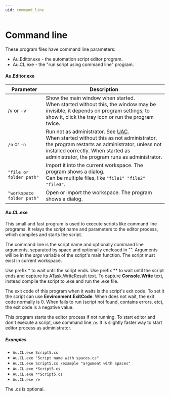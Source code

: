 ```yaml
---
uid: command_line
---
```


# Command line

These program files have command line parameters:
- Au.Editor.exe - the automation script editor program.
- Au.CL.exe - the "run script using command line" program.

#### Au.Editor.exe

| Parameter | Description |
| - | - |
| /v or -v | Show the main window when started.<br/>When started without this, the window may be invisible, it depends on program settings; to show it, click the tray icon or run the program twice. |
| `/n` or `-n` | Run not as administrator. See [UAC](xref:uac).<br/>When started without this as not administrator, the program restarts as administrator, unless not installed correctly. When started as administrator, the program runs as administrator. |
| `"file or folder path"` | Import it into the current workspace. The program shows a dialog.<br/>Can be multiple files, like `"file1" "file2" "file3"`. |
| `"workspace folder path"` | Open or import the workspace. The program shows a dialog. |

#### Au.CL.exe

This small and fast program is used to execute scripts like command line programs. It relays the script name and parameters to the editor process, which compiles and starts the script.

The command line is the script name and optionally command line arguments, separated by space and optionally enclosed in "". Arguments will be in the *args* variable of the script's main function. The script must exist in current workspace.

Use prefix * to wait until the script ends. Use prefix ** to wait until the script ends and capture its [ATask.WriteResult]() text. To capture **Console.Write** text, instead compile the script to .exe and run the .exe file.

The exit code of this program when it waits is the script's exit code. To set it the script can use **Environment.ExitCode**. When does not wait, the exit code normally is 0. When fails to run (script not found, contains errors, etc), the exit code is a negative value.

This program starts the editor process if not running. To start editor and don't execute a script, use command line `/e`. It is slightly faster way to start editor process as administrator.

##### Examples

- `Au.CL.exe Script5.cs`
- `Au.CL.exe "Script name with spaces.cs"`
- `Au.CL.exe Script5.cs /example "argument with spaces"`
- `Au.CL.exe *Script5.cs`
- `Au.CL.exe **Script5.cs`
- `Au.CL.exe /e`

The .cs is optional.
